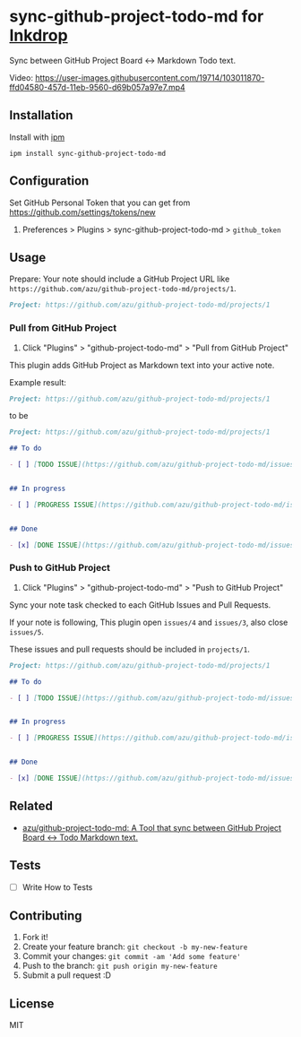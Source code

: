 # sync-github-project-todo-md for [Inkdrop](https://www.inkdrop.app/)

Sync between GitHub Project Board <-> Markdown Todo text.

Video: https://user-images.githubusercontent.com/19714/103011870-ffd04580-457d-11eb-9560-d69b057a97e7.mp4

## Installation

Install with [ipm](https://docs.inkdrop.app/manual/extend-inkdrop-with-plugins/)

    ipm install sync-github-project-todo-md

## Configuration

Set GitHub Personal Token that you can get from <https://github.com/settings/tokens/new>

1. Preferences > Plugins > sync-github-project-todo-md > `github_token`

## Usage

Prepare: Your note should include a GitHub Project URL like `https://github.com/azu/github-project-todo-md/projects/1`.

```markdown
Project: https://github.com/azu/github-project-todo-md/projects/1
```

### Pull from GitHub Project

1. Click "Plugins" > "github-project-todo-md" > "Pull from GitHub Project"

This plugin adds GitHub Project as Markdown text into your active note.

Example result:

```markdown
Project: https://github.com/azu/github-project-todo-md/projects/1
```

to be

```markdown
Project: https://github.com/azu/github-project-todo-md/projects/1

## To do

- [ ] [TODO ISSUE](https://github.com/azu/github-project-todo-md/issues/4)


## In progress

- [ ] [PROGRESS ISSUE](https://github.com/azu/github-project-todo-md/issues/3)


## Done

- [x] [DONE ISSUE](https://github.com/azu/github-project-todo-md/issues/5)
```

### Push to GitHub Project

1. Click "Plugins" > "github-project-todo-md" > "Push to GitHub Project"

Sync your note task checked to each GitHub Issues and Pull Requests.

If your note is following, This plugin open `issues/4` and `issues/3`, also close `issues/5`.

These issues and pull requests should be included in `projects/1`.

```markdown
Project: https://github.com/azu/github-project-todo-md/projects/1

## To do

- [ ] [TODO ISSUE](https://github.com/azu/github-project-todo-md/issues/4)


## In progress

- [ ] [PROGRESS ISSUE](https://github.com/azu/github-project-todo-md/issues/3)


## Done

- [x] [DONE ISSUE](https://github.com/azu/github-project-todo-md/issues/5)
```

## Related

- [azu/github-project-todo-md: A Tool that sync between GitHub Project Board <-> Todo Markdown text.](https://github.com/azu/github-project-todo-md)

## Tests

- [ ] Write How to Tests

## Contributing

1. Fork it!
2. Create your feature branch: `git checkout -b my-new-feature`
3. Commit your changes: `git commit -am 'Add some feature'`
4. Push to the branch: `git push origin my-new-feature`
5. Submit a pull request :D

## License

MIT
